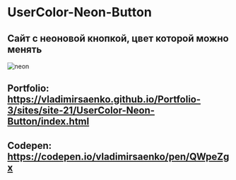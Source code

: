 # UserColor-Neon-Button

## Сайт с неоновой кнопкой, цвет которой можно менять

![neon](https://user-images.githubusercontent.com/56477695/153402026-bde082f0-c645-4de0-9821-8b8d16c22c94.png)

## Portfolio: https://vladimirsaenko.github.io/Portfolio-3/sites/site-21/UserColor-Neon-Button/index.html

## Codepen: https://codepen.io/vladimirsaenko/pen/QWpeZgx
